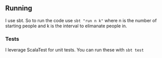 ## Running

I use sbt. So to run the code use `sbt "run n k"` where n is the number of starting people and k is the interval to elimanate people in.

### Tests

I leverage ScalaTest for unit tests. You can run these with `sbt test`

